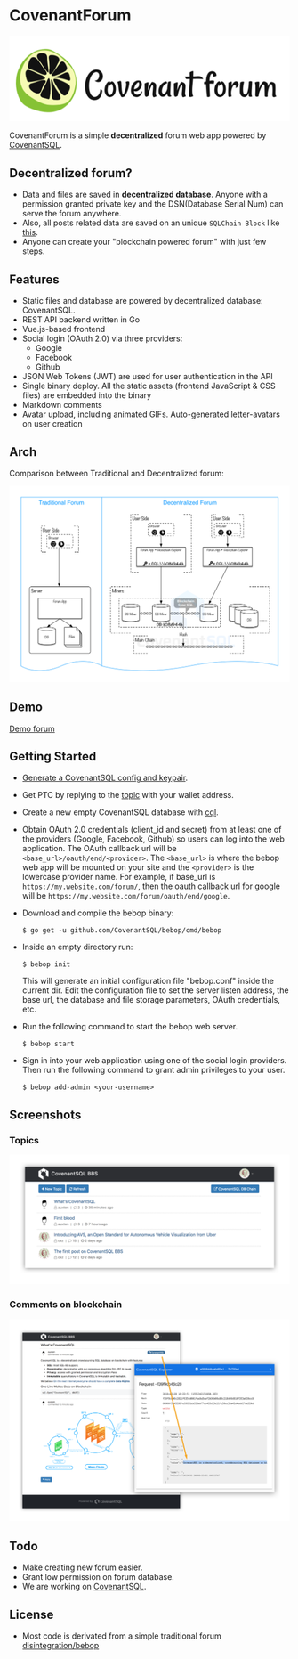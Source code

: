# CovenantForum

![](logo.png)
        
CovenantForum is a simple **decentralized** forum web app powered by [CovenantSQL](https://github.com/CovenantSQL/CovenantSQL).

## Decentralized forum?

- Data and files are saved in **decentralized database**. Anyone with a permission granted private key and the DSN(Database Serial Num) can serve the forum anywhere.
- Also, all posts related data are saved on an unique `SQLChain Block` like [this](https://explorer.dbhub.org/dbs/e08d944b4ebd69e12aa69dade1798bb98cea4e2833e55fb6decc1f447fc720a4/requests/f39f9cb46c2821f6354d001fea9a5eaf2b96b06e83c218d46d810f353a039ec8).
- Anyone can create your "blockchain powered forum" with just few steps.

## Features

- Static files and database are powered by decentralized database: CovenantSQL.
- REST API backend written in Go
- Vue.js-based frontend
- Social login (OAuth 2.0) via three providers:
  - Google
  - Facebook
  - Github
- JSON Web Tokens (JWT) are used for user authentication in the API
- Single binary deploy. All the static assets (frontend JavaScript & CSS files) are embedded into the binary
- Markdown comments
- Avatar upload, including animated GIFs. Auto-generated letter-avatars on user creation
 
## Arch

Comparison between Traditional and Decentralized forum:

![](forum-arch.png)

## Demo 

[Demo forum](https://demo.covenantsql.io/forum/)


## Getting Started
  * [Generate a CovenantSQL config and keypair](https://github.com/CovenantSQL/CovenantSQL/wiki/Testnet-Quickstart).
  * Get PTC by replying to the [topic](https://demo.covenantsql.io/forum/#/t/2) with your wallet address. 
  * Create a new empty CovenantSQL database with [cql](https://github.com/CovenantSQL/CovenantSQL/wiki/Testnet-Quickstart#4-create-a-database-using-cli).

  * Obtain OAuth 2.0 credentials (client_id and secret) from at least one of the providers (Google, Facebook, Github) so users can log into the web application. The OAuth callback url will be `<base_url>/oauth/end/<provider>`. The `<base_url>` is where the bebop web app will be mounted on your site and the `<provider>` is the lowercase provider name. For example, if base_url is `https://my.website.com/forum/`, then the oauth callback url for google will be `https://my.website.com/forum/oauth/end/google`.

  * Download and compile the bebop binary:
    ```
    $ go get -u github.com/CovenantSQL/bebop/cmd/bebop
    ```

  * Inside an empty directory run:
    ```
    $ bebop init
    ```
    This will generate an initial configuration file "bebop.conf" inside the current dir.
    Edit the configuration file to set the server listen address, the base url, the database and file storage parameters, OAuth credentials, etc.

  * Run the following command to start the bebop web server.
    ```
    $ bebop start
    ```

  * Sign in into your web application using one of the social login providers.
    Then run the following command to grant admin privileges to your user.
    ```
    $ bebop add-admin <your-username>
    ```

## Screenshots

### Topics

![Topics](screenshot-topics.png)

### Comments on blockchain

![Comments](screenshot-link.png)

## Todo

- Make creating new forum easier.
- Grant low permission on forum database.
- We are working on [CovenantSQL](https://github.com/CovenantSQL/CovenantSQL).

## License

- Most code is derivated from a simple traditional forum [disintegration/bebop](https://github.com/disintegration/bebop)
